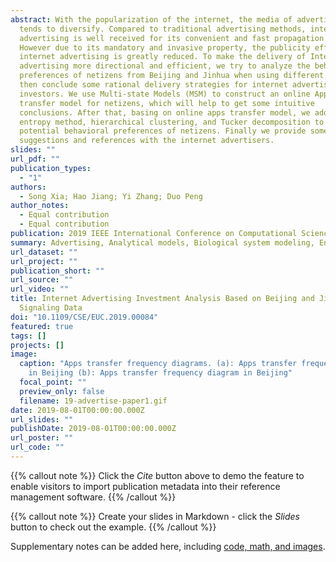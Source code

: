 ```yaml
---
abstract: With the popularization of the internet, the media of advertising
  tends to diversify. Compared to traditional advertising methods, internet
  advertising is well received for its convenient and fast propagation mode.
  However due to its mandatory and invasive property, the publicity effect of
  internet advertising is greatly reduced. To make the delivery of Internet
  advertising more directional and efficient, we try to analyze the behavioral
  preferences of netizens from Beijing and Jinhua when using different Apps, and
  then conclude some rational delivery strategies for internet advertising
  investors. We use Multi-state Models (MSM) to construct an online Apps
  transfer model for netizens, which will help to get some intuitive
  conclusions. After that, basing on online apps transfer model, we adopt
  entropy method, hierarchical clustering, and Tucker decomposition to mine the
  potential behavioral preferences of netizens. Finally we provide some
  suggestions and references with the internet advertisers.
slides: ""
url_pdf: ""
publication_types:
  - "1"
authors:
  - Song Xia; Hao Jiang; Yi Zhang; Duo Peng
author_notes:
  - Equal contribution
  - Equal contribution
publication: 2019 IEEE International Conference on Computational Science and Engineering
summary: Advertising, Analytical models, Biological system modeling, Entropy, Sociology
url_dataset: ""
url_project: ""
publication_short: ""
url_source: ""
url_video: ""
title: Internet Advertising Investment Analysis Based on Beijing and Jinhua
  Signaling Data
doi: "10.1109/CSE/EUC.2019.00084"
featured: true
tags: []
projects: []
image:
  caption: "Apps transfer frequency diagrams. (a): Apps transfer frequency diagram
    in Beijing (b): Apps transfer frequency diagram in Beijing"
  focal_point: ""
  preview_only: false
  filename: 19-advertise-paper1.gif
date: 2019-08-01T00:00:00.000Z
url_slides: ""
publishDate: 2019-08-01T00:00:00.000Z
url_poster: ""
url_code: ""
---
```

{{% callout note %}}
Click the *Cite* button above to demo the feature to enable visitors to import publication metadata into their reference management software.
{{% /callout %}}

{{% callout note %}}
Create your slides in Markdown - click the *Slides* button to check out the example.
{{% /callout %}}

Supplementary notes can be added here, including [code, math, and images](https://wowchemy.com/docs/writing-markdown-latex/).

